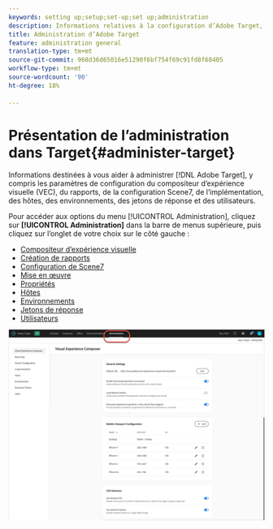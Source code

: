 ```yaml
---
keywords: setting up;setup;set-up;set up;administration
description: Informations relatives à la configuration d’Adobe Target, notamment les préférences, l’implémentation, la gestion des utilisateurs, les propriétés, la configuration de Scene7, la gestion des hôtes et les jetons de réponse.
title: Administration d’Adobe Target
feature: administration general
translation-type: tm+mt
source-git-commit: 968d36d65016e51290f6bf754f69c91fd8f68405
workflow-type: tm+mt
source-wordcount: '90'
ht-degree: 18%

---
```



# Présentation de l’administration dans Target{#administer-target}

Informations destinées à vous aider à administrer [!DNL Adobe Target], y compris les paramètres de configuration du compositeur d’expérience visuelle (VEC), du rapports, de la configuration Scene7, de l’implémentation, des hôtes, des environnements, des jetons de réponse et des utilisateurs.

Pour accéder aux options du menu [!UICONTROL Administration], cliquez sur **[!UICONTROL Administration]** dans la barre de menus supérieure, puis cliquez sur l’onglet de votre choix sur le côté gauche :

* [Compositeur d’expérience visuelle](/help/administrating-target/visual-experience-composer-set-up.md)
* [Création de rapports](/help/administrating-target/reporting.md)
* [Configuration de Scene7](/help/administrating-target/scene7-settings.md)
* [Mise en œuvre](/help/c-implementing-target/implementing-target.md)
* [Propriétés](/help/administrating-target/c-user-management/property-channel/property-channel.md)
* [Hôtes](/help/administrating-target/hosts.md)
* [Environnements](/help/administrating-target/environments.md)
* [Jetons de réponse](/help/administrating-target/response-tokens.md)
* [Utilisateurs](/help/administrating-target/c-user-management/user-management.md)

![Menu Administration Adobe Target](/help/administrating-target/assets/administration.png)